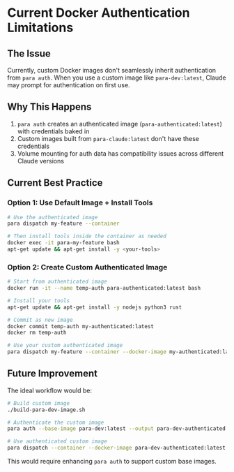 # Current Docker Authentication Limitations

## The Issue
Currently, custom Docker images don't seamlessly inherit authentication from `para auth`. When you use a custom image like `para-dev:latest`, Claude may prompt for authentication on first use.

## Why This Happens
1. `para auth` creates an authenticated image (`para-authenticated:latest`) with credentials baked in
2. Custom images built from `para-claude:latest` don't have these credentials
3. Volume mounting for auth data has compatibility issues across different Claude versions

## Current Best Practice

### Option 1: Use Default Image + Install Tools
```bash
# Use the authenticated image
para dispatch my-feature --container

# Then install tools inside the container as needed
docker exec -it para-my-feature bash
apt-get update && apt-get install -y <your-tools>
```

### Option 2: Create Custom Authenticated Image
```bash
# Start from authenticated image
docker run -it --name temp-auth para-authenticated:latest bash

# Install your tools
apt-get update && apt-get install -y nodejs python3 rust

# Commit as new image
docker commit temp-auth my-authenticated:latest
docker rm temp-auth

# Use your custom authenticated image
para dispatch my-feature --container --docker-image my-authenticated:latest
```

## Future Improvement
The ideal workflow would be:
```bash
# Build custom image
./build-para-dev-image.sh

# Authenticate the custom image
para auth --base-image para-dev:latest --output para-dev-authenticated:latest

# Use authenticated custom image
para dispatch --container --docker-image para-dev-authenticated:latest
```

This would require enhancing `para auth` to support custom base images.